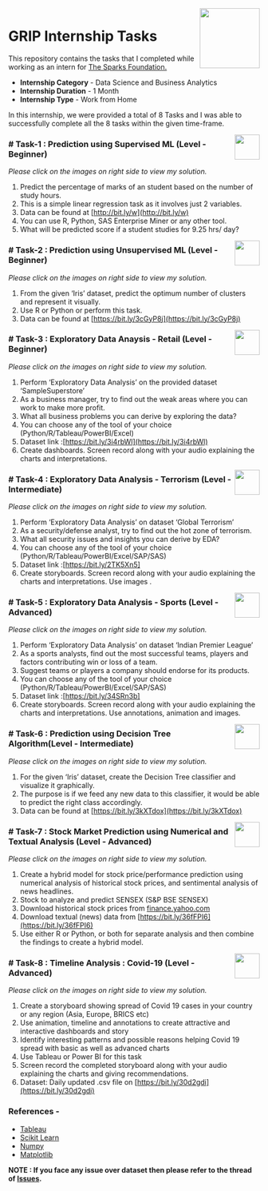 <img align = right height = 120 width = 120 src = https://www.thesparksfoundationsingapore.org/images/logo_small.png>

#  GRIP Internship Tasks


This repository contains the tasks that I completed while working as an intern for [The Sparks Foundation.](https://www.thesparksfoundationsingapore.org/)
- **Internship Category** - Data Science and Business Analytics
- **Internship Duration** - 1 Month 
- **Internship Type** - Work from Home

In this internship, we were provided a total of 8 Tasks and I was able to successfully complete all the 8 tasks within the given time-frame.

[<img align = right height = 50 width = 50 src = https://cdn4.iconfinder.com/data/icons/project-management-4-2/65/161-512.png>](https://github.com/imdsatyam/GRIP-Internship-Tasks/blob/main/Task-1%20Prediction%20Using%20Supervised%20ML/Task-1%20Prediction%20Using%20Supervised%20ML.ipynb)

### # Task-1 : Prediction using Supervised ML (Level - Beginner)
_Please click on the images on right side to view my solution._

1. Predict the percentage of marks of an student based on the number of study hours.
1. This is a simple linear regression task as it involves just 2 variables.
1. Data can be found at [http://bit.ly/w](http://bit.ly/w)
1. You can use R, Python, SAS Enterprise Miner or any other tool.
1. What will be predicted score if a student studies for 9.25 hrs/ day?

[<img align = right height = 50 width = 50 src = https://cdn4.iconfinder.com/data/icons/project-management-4-2/65/161-512.png>](https://github.com/imdsatyam/GRIP-Internship-Tasks/blob/main/Task-2%20Prediction%20using%20Unsupervised%20ML/Task-2%20Prediction%20using%20Unsupervised%20ML.ipynb)

### # Task-2 : Prediction using Unsupervised ML (Level - Beginner)
_Please click on the images on right side to view my solution._

1. From the given ‘Iris’ dataset, predict the optimum number of clusters and represent it visually.
1. Use R or Python or perform this task.
1. Data can be found at [https://bit.ly/3cGyP8j](https://bit.ly/3cGyP8j)

[<img align = right height = 50 width = 50 src = https://cdn4.iconfinder.com/data/icons/project-management-4-2/65/161-512.png>](https://github.com/imdsatyam/GRIP-Internship-Tasks/blob/main/Task-3%20Exploratory%20Data%20Analysis%20-%20Retail/Task-3%20Exploratory%20Data%20Analysis%20-%20Retail.ipynb)

### # Task-3 : Exploratory Data Anaysis - Retail (Level - Beginner)
_Please click on the images on right side to view my solution._

1. Perform ‘Exploratory Data Analysis’ on the provided dataset ‘SampleSuperstore’
1. As a business manager, try to find out the weak areas where you can work to make more profit.
1. What all business problems you can derive by exploring the data?
1. You can choose any of the tool of your choice (Python/R/Tableau/PowerBI/Excel)
1. Dataset link :[https://bit.ly/3i4rbWl](https://bit.ly/3i4rbWl)
1. Create dashboards. Screen record along with your audio explaining the charts and interpretations.

[<img align = right height = 50 width = 50 src = https://cdn4.iconfinder.com/data/icons/project-management-4-2/65/161-512.png>](https://github.com/imdsatyam/GRIP-Internship-Tasks/blob/main/Task-4%20Exploratory%20Data%20Analysis%20-%20Terrorism/Task-4%20Exploratory%20Data%20Analysis%20-%20Terrorism.ipynb)

### # Task-4 : Exploratory Data Analysis - Terrorism (Level - Intermediate)
_Please click on the images on right side to view my solution._

1. Perform ‘Exploratory Data Analysis’ on dataset ‘Global Terrorism’ 
1. As a security/defense analyst, try to find out the hot zone of terrorism. 
1. What all security issues and insights you can derive by EDA?
1. You can choose any of the tool of your choice (Python/R/Tableau/PowerBI/Excel/SAP/SAS)
1. Dataset link :[https://bit.ly/2TK5Xn5]
1. Create storyboards. Screen record along with your audio explaining the charts and interpretations. Use images .

[<img align = right height = 50 width = 50 src = https://cdn4.iconfinder.com/data/icons/project-management-4-2/65/161-512.png>](https://github.com/imdsatyam/GRIP-Internship-Tasks/blob/main/Task-5%20Exploratory%20Data%20Analysis%20-%20Sports/Task-5%20Exploratory%20Data%20Analysis%20-%20Sports.ipynb)

### # Task-5 : Exploratory Data Analysis - Sports (Level - Advanced)
_Please click on the images on right side to view my solution._

1. Perform ‘Exploratory Data Analysis’ on dataset ‘Indian Premier League’ 
1. As a sports analysts, find out the most successful teams, players and factors contributing win or loss of a team.
1. Suggest teams or players a company should endorse for its products. 
1. You can choose any of the tool of your choice (Python/R/Tableau/PowerBI/Excel/SAP/SAS)
1. Dataset link :[https://bit.ly/34SRn3b]
1. Create storyboards. Screen record along with your audio explaining the charts and interpretations. Use annotations, animation and images.

[<img align = right height = 50 width = 50 src = https://cdn4.iconfinder.com/data/icons/project-management-4-2/65/161-512.png>](https://github.com/imdsatyam/GRIP-Internship-Tasks/blob/main/Task-6%20Prediction%20using%20Decision%20Tree%20Algorithm/Task-6%20Prediction%20using%20Decision%20Tree%20Algorithm.ipynb)

### # Task-6 : Prediction using Decision Tree Algorithm(Level - Intermediate)
_Please click on the images on right side to view my solution._

1. For the given ‘Iris’ dataset, create the Decision Tree classifier and visualize it graphically.
1. The purpose is if we feed any new data to this classifier, it would be able to predict the right class accordingly.
1. Data can be found at [https://bit.ly/3kXTdox](https://bit.ly/3kXTdox)

[<img align = right height = 50 width = 50 src = https://cdn4.iconfinder.com/data/icons/project-management-4-2/65/161-512.png>](https://github.com/imdsatyam/GRIP-Internship-Tasks/blob/main/Task-7%20Stock%20Market%20Prediction%20using%20Numerical%20and%20Textual%20Analysis/Task-7%20Stock%20Market%20Prediction%20using%20Numerical%20and%20Textual%20Analysis.ipynb)

### # Task-7 : Stock Market Prediction using Numerical and Textual Analysis (Level - Advanced)
_Please click on the images on right side to view my solution._

1. Create a hybrid model for stock price/performance prediction using numerical analysis of historical stock prices, and sentimental analysis of news headlines.
1. Stock to analyze and predict SENSEX (S&P BSE SENSEX)
1. Download historical stock prices from [finance.yahoo.com](https://finance.yahoo.com/?guccounter=1)
1. Download textual (news) data from [https://bit.ly/36fFPI6](https://bit.ly/36fFPI6)
1. Use either R or Python, or both for separate analysis and then combine the findings to create a hybrid model.

[<img align = right height = 50 width = 50 src = https://cdn4.iconfinder.com/data/icons/project-management-4-2/65/161-512.png>](https://github.com/imdsatyam/GRIP-Internship-Tasks/blob/main/Task-8%20Timeline%20Analysis%20-%20Covid-19/Task-8%20Timeline%20Analysis%20-%20Covid-19.ipynb)

### # Task-8 : Timeline Analysis : Covid-19 (Level - Advanced)
_Please click on the images on right side to view my solution._

1. Create a storyboard showing spread of Covid 19 cases in your country or any region (Asia, Europe, BRICS etc)
1. Use animation, timeline and annotations to create attractive and interactive dashboards and story
1. Identify interesting patterns and possible reasons helping Covid 19 spread with basic as well as advanced charts
1. Use Tableau or Power BI for this task
1. Screen record the completed storyboard along with your audio explaining the charts and giving recommendations.
1. Dataset: Daily updated .csv file on [https://bit.ly/30d2gdi](https://bit.ly/30d2gdi)

 ### References -
 - [Tableau](https://help.tableau.com/v2018.3/offline/en-us/tableau_desktop.pdf) 
 - [Scikit Learn](https://scikit-learn.org/stable/)
 - [Numpy](https://numpy.org/doc/stable/user/absolute_beginners.html)
 - [Matplotlib](https://matplotlib.org/stable/users/index.html)


**NOTE : If you face any issue over dataset then please refer to the thread of [Issues](https://github.com/imdsatyam/GRIP-Internship-Tasks/issues).**
